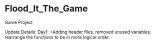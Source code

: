 # Flood_It_The_Game
Game Project

Update Details:
Day1:
	+Adding header files, removed unused variables, rearrange the functions to be in more logical order.
